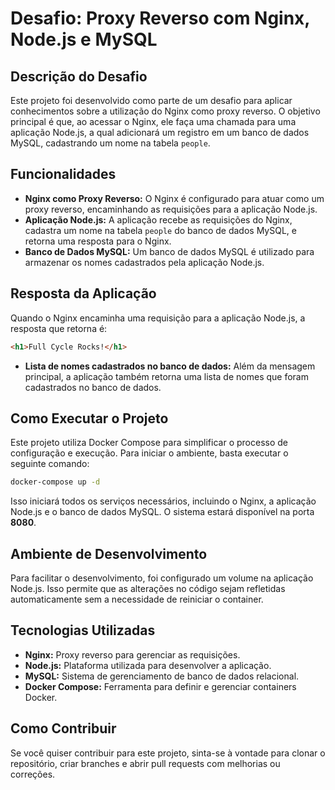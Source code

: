 # Desafio: Proxy Reverso com Nginx, Node.js e MySQL

## Descrição do Desafio

Este projeto foi desenvolvido como parte de um desafio para aplicar conhecimentos sobre a utilização do Nginx como proxy reverso. O objetivo principal é que, ao acessar o Nginx, ele faça uma chamada para uma aplicação Node.js, a qual adicionará um registro em um banco de dados MySQL, cadastrando um nome na tabela `people`.

## Funcionalidades

- **Nginx como Proxy Reverso:** O Nginx é configurado para atuar como um proxy reverso, encaminhando as requisições para a aplicação Node.js.
- **Aplicação Node.js:** A aplicação recebe as requisições do Nginx, cadastra um nome na tabela `people` do banco de dados MySQL, e retorna uma resposta para o Nginx.
- **Banco de Dados MySQL:** Um banco de dados MySQL é utilizado para armazenar os nomes cadastrados pela aplicação Node.js.

## Resposta da Aplicação

Quando o Nginx encaminha uma requisição para a aplicação Node.js, a resposta que retorna é:

```html
<h1>Full Cycle Rocks!</h1>
```

- **Lista de nomes cadastrados no banco de dados:** Além da mensagem principal, a aplicação também retorna uma lista de nomes que foram cadastrados no banco de dados.

## Como Executar o Projeto

Este projeto utiliza Docker Compose para simplificar o processo de configuração e execução. Para iniciar o ambiente, basta executar o seguinte comando:

```bash
docker-compose up -d
```

Isso iniciará todos os serviços necessários, incluindo o Nginx, a aplicação Node.js e o banco de dados MySQL. O sistema estará disponível na porta **8080**.

## Ambiente de Desenvolvimento

Para facilitar o desenvolvimento, foi configurado um volume na aplicação Node.js. Isso permite que as alterações no código sejam refletidas automaticamente sem a necessidade de reiniciar o container.

## Tecnologias Utilizadas

- **Nginx:** Proxy reverso para gerenciar as requisições.
- **Node.js:** Plataforma utilizada para desenvolver a aplicação.
- **MySQL:** Sistema de gerenciamento de banco de dados relacional.
- **Docker Compose:** Ferramenta para definir e gerenciar containers Docker.

## Como Contribuir

Se você quiser contribuir para este projeto, sinta-se à vontade para clonar o repositório, criar branches e abrir pull requests com melhorias ou correções.
